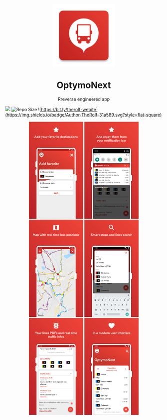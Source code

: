 <div align="center" color="#0094D2">
	<img src="./app/src/main/res/mipmap-xxxhdpi/ic_launcher.png" height="200" alt="W" />
	<h1>OptymoNext</h1>
	<p>Rreverse engineered app </p>
</div>

![](https://img.shields.io/github/release/therolffr/optymoNextAndroid.svg?style=flat-square)
![Repo Size](https://img.shields.io/github/languages/code-size/TheRolfFR/optymoNextAndroid.svg?style=flat-square) 
![https://bit.ly/therolf-webite](https://img.shields.io/badge/Author-TheRolf-31a589.svg?style=flat-square)

<div align="center">
    <img src="./presentation/add_favorite.png" width="174">
    <img src="./presentation/favorites_notification.png" width="174">
    <img src="./presentation/map.png" width="174">
    <img src="./presentation/smart_search.png" width="174">
    <img src="./presentation/traffic_infos.png" width="174">
    <img src="./presentation/modern_user_interface.png" width="174">
</div>
